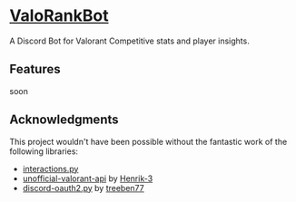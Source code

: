 # [ValoRankBot](https://github.com/timo-development/ValoRankBot)

A Discord Bot for Valorant Competitive stats and player insights.

## Features

soon

## Acknowledgments

This project wouldn't have been possible without the fantastic work of the following libraries:

- [interactions.py](https://github.com/interactions-py/interactions.py)
- [unofficial-valorant-api](https://github.com/Henrik-3/unofficial-valorant-api) by [Henrik-3](https://github.com/Henrik-3/)
- [discord-oauth2.py](https://github.com/treeben77/discord-oauth2.py) by [treeben77](https://github.com/treeben77/)
